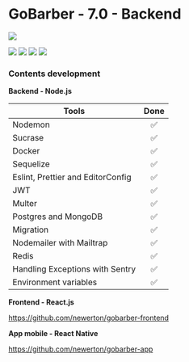 # GoBarber - 7.0 - Backend

![](https://hotmart.s3.amazonaws.com/product_contents/5bfd4a97-5e39-4c99-a871-8d3e969769cc/Course_Image01_580x320.jpg)

![](https://img.shields.io/github/stars/newerton/gobarber-backend.svg) 
![](https://img.shields.io/github/forks/newerton/gobarber-backend.svg) 
![](https://img.shields.io/github/issues/newerton/gobarber-backend.svg) 
![](https://img.shields.io/github/license/newerton/gobarber-backend.svg)

### Contents development

**Backend - Node.js**

| Tools                             |        Done        |
| --------------------------------- | :----------------: |
| Nodemon                           | :white_check_mark: |
| Sucrase                           | :white_check_mark: |
| Docker                            | :white_check_mark: |
| Sequelize                         | :white_check_mark: |
| Eslint, Prettier and EditorConfig | :white_check_mark: |
| JWT                               | :white_check_mark: |
| Multer                            | :white_check_mark: |
| Postgres and MongoDB              | :white_check_mark: |
| Migration                         | :white_check_mark: |
| Nodemailer with Mailtrap          | :white_check_mark: |
| Redis                             | :white_check_mark: |
| Handling Exceptions with Sentry   | :white_check_mark: |
| Environment variables             | :white_check_mark: |

**Frontend - React.js**

https://github.com/newerton/gobarber-frontend

**App mobile - React Native**

https://github.com/newerton/gobarber-app
